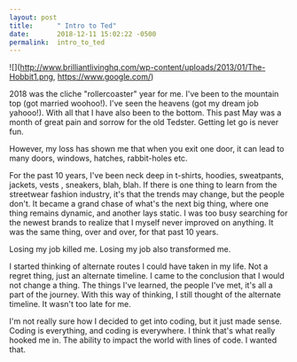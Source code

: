 ```yaml
---
layout: post
title:      " Intro to Ted"
date:       2018-12-11 15:02:22 -0500
permalink:  intro_to_ted
---
```


![](http://www.brilliantlivinghq.com/wp-content/uploads/2013/01/The-Hobbit1.png, https://www.google.com/)

2018 was the cliche "rollercoaster" year for me. I've been to the mountain top (got married woohoo!). I've seen the heavens (got my dream job yahooo!). With all that I have also been to the bottom. This past May was  a month of great pain and sorrow for the old Tedster. Getting let go is never fun.

However, my loss has shown me that when you exit one door, it can lead to many doors, windows, hatches, rabbit-holes etc. 

For the past 10 years, I've been neck deep in t-shirts, hoodies, sweatpants, jackets, vests , sneakers, blah, blah. If there is one thing to learn from the streetwear fashion industry, it's that the trends may change, but the people don't. It became a grand chase of what's the next big thing, where one thing remains dynamic, and another lays static. I was too busy searching for the newest brands to realize that I myself never improved on anything. It was the same thing, over and over, for that past 10 years.

Losing my job killed me. Losing my job also transformed me. 

I started thinking of alternate routes I could have taken in my life. Not a regret thing, just an alternate timeline. I came to the conclusion that I would not change a thing. The things I've learned, the people I've met, it's all a part of the journey. With this way of thinking, I still thought of the alternate timeline. It wasn't too late for me. 

I'm not really sure how I decided to get into coding, but it just made sense. Coding is everything, and coding is everywhere. I think that's what really hooked me in. The ability to impact the world with lines of code. I wanted that. 




